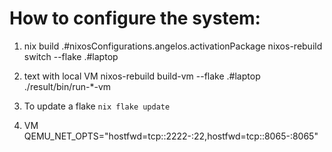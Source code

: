 # How to configure the system:

1. nix build .#nixosConfigurations.angelos.activationPackage
nixos-rebuild switch --flake .#laptop

2. text with local VM
nixos-rebuild build-vm --flake .#laptop
./result/bin/run-*-vm

3. To update a flake
`nix flake update`

4. VM
QEMU_NET_OPTS="hostfwd=tcp::2222-:22,hostfwd=tcp::8065-:8065"
